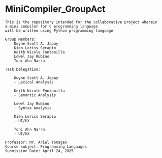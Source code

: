 # MiniCompiler_GroupAct
    This is the repository intended for the collaborative project wherein a mini compiler for C programming language 
    will be written using Python programming language

    Group Members: 
        Dwyne Scott A. Japay
        Kien Leriss Serapio
        Keith Nicole Fontanilla
        Lowel Jay Rubino 
        Toni Ahn Narra

    Task Delegation:

        Dwyne Scott A. Japay
        - Lexical Analysis

        Keith Nicole Fontanilla 
        - Semantic Analysis

        Lowel Jay Rubino 
        - Syntax Analysis

        Kien Leriss Serapio 
        - UI/UX

        Toni Ahn Narra
        - UI/UX

    Professor: Mr. Ariel Tomagan 
    Course subject: Programming Languages
    Submission Date: April 24, 2025